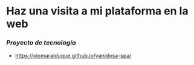 # Haz una visita a mi plataforma en la web
 ### _Proyecto de tecnología_
- https://xiomaraiduque.github.io/vanidosa-spa/
